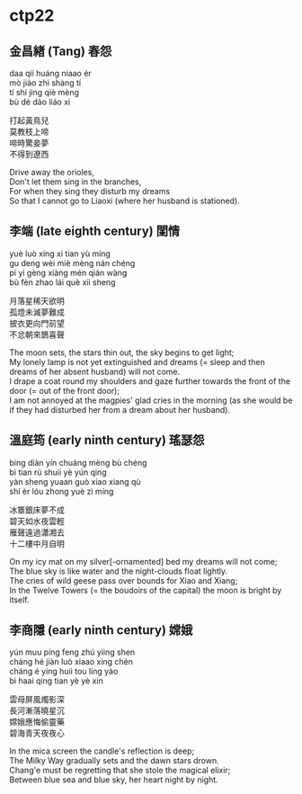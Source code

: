 # ctp22

## 金昌緖 (Tang) 春怨

daa qii huáng niaao ér  
mò jiào zhi shàng tí  
tí shí jing qiè mèng  
bù dé dào liáo xi

打起黃鳥兒  
莫教枝上啼  
啼時驚妾夢  
不得到遼西

Drive away the orioles,  
Don't let them sing in the branches,  
For when they sing they disturb my dreams  
So that I cannot go to Liaoxi (where her husband is stationed).

## 李端 (late eighth century) 閨情

yuè luò xing xi tian yù míng  
gu deng wèi miè mèng nán chéng  
pi yi gèng xiàng mén qián wàng  
bù fèn zhao lái què xii sheng

月落星稀天欲明  
孤燈未滅夢難成  
披衣更向門前望  
不忿朝來鵲喜聲

The moon sets, the stars thin out, the sky begins to get light;  
My lonely lamp is not yet extinguished and dreams (= sleep and then dreams of her absent husband) will not come.  
I drape a coat round my shoulders and gaze further towards the front of the door (= out of the front door);  
I am not annoyed at the magpies' glad cries in the morning (as she would be if they had disturbed her from a dream about her husband).


## 溫庭筠 (early ninth century) 瑤瑟怨

bing diàn yín chuáng mèng bù chéng  
bì tian rú shuii yè yún qing  
yàn sheng yuaan guò xiao xiang qù  
shí èr lóu zhong yuè zì míng

冰簟銀床夢不成  
碧天如水夜雲輕  
雁聲遠過瀟湘去  
十二樓中月自明

On my icy mat on my silver[-ornamented] bed my dreams will not come;  
The blue sky is like water and the night-clouds float lightly.  
The cries of wild geese pass over bounds for Xiao and Xiang;  
In the Twelve Towers (= the boudoirs of the capital) the moon is bright by itself.

## 李商隱 (early ninth century) 嫦娥

yún muu píng feng zhú yiing shen  
cháng hé jiàn luò xiaao xing chén  
cháng é ying huii tou líng yào  
bì haai qing tian yè yè xin

雲母屏風燭影深  
長河漸落曉星沉  
嫦娥應悔偷靈藥  
碧海青天夜夜心

In the mica screen the candle's reflection is deep;  
The Milky Way gradually sets and the dawn stars drown.  
Chang'e must be regretting that she stole the magical elixir;  
Between blue sea and blue sky, her heart night by night.
